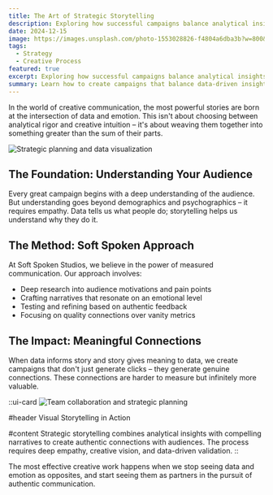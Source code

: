 ```yaml
---
title: The Art of Strategic Storytelling
description: Exploring how successful campaigns balance analytical insights with compelling narratives to create meaningful connections with audiences.
date: 2024-12-15
image: https://images.unsplash.com/photo-1553028826-f4804a6dba3b?w=800&h=600&fit=crop&crop=center
tags:
  - Strategy
  - Creative Process
featured: true
excerpt: Exploring how successful campaigns balance analytical insights with compelling narratives to create meaningful connections with audiences. A deep dive into the methodology behind effective creative strategy.
summary: Learn how to create campaigns that balance data-driven insights with emotional storytelling to build authentic connections with your audience.
---
```


In the world of creative communication, the most powerful stories are born at the intersection of data and emotion. This isn't about choosing between analytical rigor and creative intuition – it's about weaving them together into something greater than the sum of their parts.

![Strategic planning and data visualization](https://images.unsplash.com/photo-1460925895917-afdab827c52f?w=800&h=400&fit=crop&crop=center)

## The Foundation: Understanding Your Audience

Every great campaign begins with a deep understanding of the audience. But understanding goes beyond demographics and psychographics – it requires empathy. Data tells us what people do; storytelling helps us understand why they do it.

## The Method: Soft Spoken Approach

At Soft Spoken Studios, we believe in the power of measured communication. Our approach involves:

- Deep research into audience motivations and pain points
- Crafting narratives that resonate on an emotional level
- Testing and refining based on authentic feedback
- Focusing on quality connections over vanity metrics

## The Impact: Meaningful Connections

When data informs story and story gives meaning to data, we create campaigns that don't just generate clicks – they generate genuine connections. These connections are harder to measure but infinitely more valuable.

::ui-card
![Team collaboration and strategic planning](https://images.unsplash.com/photo-1552664730-d307ca884978?w=800&h=300&fit=crop&crop=center)

#header
Visual Storytelling in Action

#content
Strategic storytelling combines analytical insights with compelling narratives to create authentic connections with audiences. The process requires deep empathy, creative vision, and data-driven validation.
::

The most effective creative work happens when we stop seeing data and emotion as opposites, and start seeing them as partners in the pursuit of authentic communication.